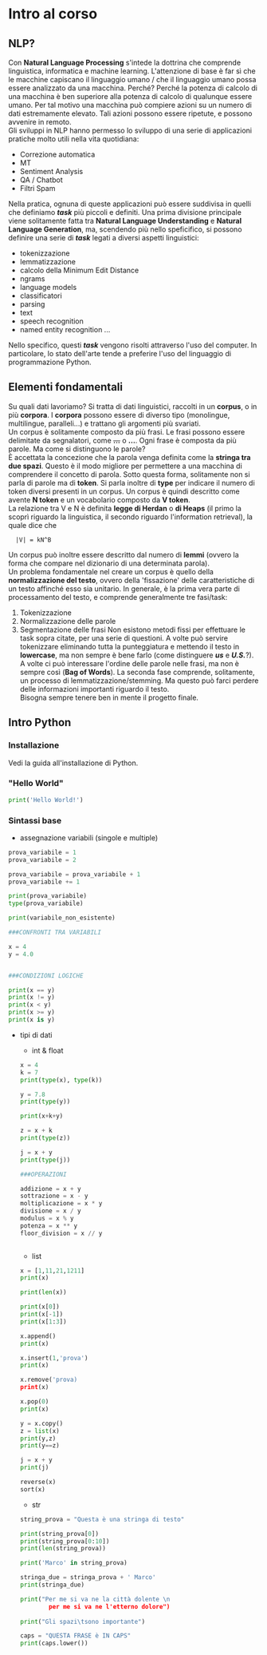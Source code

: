 # Intro al corso

## NLP?

Con **Natural Language Processing** s'intede la dottrina che comprende linguistica, informatica e machine learning. L'attenzione di base è far sì che le macchine capiscano il linguaggio umano / che il linguaggio umano possa essere analizzato da una macchina. Perché? Perché la potenza di calcolo di una macchina è ben superiore alla potenza di calcolo di qualunque essere umano. Per tal motivo una macchina può compiere azioni su un numero di dati estremamente elevato. Tali azioni possono essere ripetute, e possono avvenire in remoto. \
Gli sviluppi in NLP hanno permesso lo sviluppo di una serie di applicazioni pratiche molto utili nella vita quotidiana:

- Correzione automatica
- MT
- Sentiment Analysis
- QA / Chatbot
- Filtri Spam

Nella pratica, ognuna di queste applicazioni può essere suddivisa in quelli che definiamo ***task*** più piccoli e definiti. Una prima divisione principale viene solitamente fatta tra **Natural Language Understanding** e **Natural Language Generation**, ma, scendendo più nello speficifico, si possono definire una serie di ***task*** legati a diversi aspetti linguistici:

- tokenizzazione
- lemmatizzazione
- calcolo della Minimum Edit Distance
- ngrams
- language models
- classificatori
- parsing
- text
- speech recognition
- named entity recognition
...

Nello specifico, questi ***task*** vengono risolti attraverso l'uso del computer. In particolare, lo stato dell'arte tende a preferire l'uso del linguaggio di programmazione Python.

## Elementi fondamentali

Su quali dati lavoriamo? Si tratta di dati linguistici, raccolti in un **corpus**, o in più **corpora**. I **corpora** possono essere di diverso tipo (monolingue, multilingue, paralleli...) e trattano gli argomenti più svariati. \
Un corpus è solitamente composto da più frasi. Le frasi possono essere delimitate da segnalatori, come **<s>...</s>** o **<START>...<FINISH>**. Ogni frase è composta da più parole. Ma come si distinguono le parole? \
È accettata la concezione che la parola venga definita come la **stringa tra due spazi**. Questo è il modo migliore per permettere a una macchina di comprendere il concetto di parola. Sotto questa forma, solitamente non si parla di parole ma di **token**. Si parla inoltre di **type** per indicare il numero di token diversi presenti in un corpus.
Un corpus è quindi descritto come avente **N token** e un vocabolario composto da **V token**.\
  La relazione tra V e N è definita **legge di Herdan** o **di Heaps** (il primo la scoprì riguardo la linguistica, il secondo riguardo l'information retrieval), la quale dice che
```
  |V| = kN^B
```
Un corpus può inoltre essere descritto dal numero di **lemmi** (ovvero la forma che compare nel dizionario di una determinata parola). \
Un problema fondamentale nel creare un corpus è quello della **normalizzazione del testo**, ovvero della 'fissazione' delle caratteristiche di un testo affinché esso sia unitario. In generale, è la prima vera parte di processamento del testo, e comprende generalmente tre fasi/task:
  1. Tokenizzazione
  2. Normalizzazione delle parole
  3. Segmentazione delle frasi
 Non esistono metodi fissi per effettuare le task sopra citate, per una serie di questioni. A volte può servire tokenizzare eliminando tutta la punteggiatura e mettendo il testo in **lowercase**, ma non sempre è bene farlo (come distinguere ***us*** e ***U.S.***?). A volte ci può interessare l'ordine delle parole nelle frasi, ma non è sempre così (**Bag of Words**). La seconda fase comprende, solitamente, un processo di lemmatizzazione/stemming. Ma questo può farci perdere delle informazioni importanti riguardo il testo. \
  Bisogna sempre tenere ben in mente il progetto finale.
  
## Intro Python

### Installazione

Vedi la guida all'installazione di Python.

### "Hello World"

```python
print('Hello World!')
```

### Sintassi base
- assegnazione variabili (singole e multiple)
```python
prova_variabile = 1
prova_variabile = 2

prova_variabile = prova_variabile + 1
prova_variabile += 1

print(prova_variabile)
type(prova_variabile)

print(variabile_non_esistente)

###CONFRONTI TRA VARIABILI

x = 4
y = 4.0


###CONDIZIONI LOGICHE

print(x == y)
print(x != y)
print(x < y)
print(x >= y)
print(x is y)

```

- tipi di dati
  - int & float
  ```python
  x = 4
  k = 7
  print(type(x), type(k))
  
  y = 7.8
  print(type(y))
  
  print(x+k+y)
  
  z = x + k
  print(type(z))
  
  j = x + y
  print(type(j))
  
  ###OPERAZIONI
  
  addizione = x + y
  sottrazione = x - y
  moltiplicazione = x * y
  divisione = x / y
  modulus = x % y
  potenza = x ** y
  floor_division = x // y
    
  ```
  - list
  
   ```python
   x = [1,11,21,1211]
   print(x)
   
   print(len(x))
   
   print(x[0])
   print(x[-1])
   print(x[1:3])
   
   x.append()
   print(x)
   
   x.insert(1,'prova')
   print(x)
   
   x.remove('prova)
   print(x)
   
   x.pop(0)
   print(x)
   
   y = x.copy()
   z = list(x)
   print(y,z)
   print(y==z)
   
   j = x + y
   print(j)
   
   reverse(x)
   sort(x)

   ```
  - str
  ```python
  string_prova = "Questa è una stringa di testo"

  print(string_prova[0])
  print(string_prova[0:10])
  print(len(string_prova))
  
  print('Marco' in string_prova)
  
  stringa_due = stringa_prova + ' Marco'
  print(stringa_due)
  
  print("Per me si va ne la città dolente \n
          per me si va ne l'etterno dolore")
   
  print("Gli spazi\tsono importante") 
  
  caps = "QUESTA FRASE è IN CAPS"
  print(caps.lower())
  
  ```
